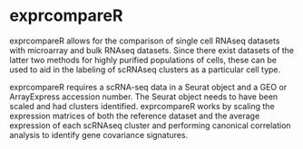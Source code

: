 # exprcompareR
exprcompareR allows for the comparison of single cell RNAseq datasets with microarray and bulk RNAseq datasets.  Since there exist datasets of the latter two methods for highly purified populations of cells, these can be used to aid in the labeling of scRNAseq clusters as a particular cell type.

exprcompareR requires a scRNA-seq data in a Seurat object and a GEO or ArrayExpress accession number.  The Seurat object needs to have been scaled and had clusters identified.  exprcompareR works by scaling the expression matrices of both the reference dataset and the average expression of each scRNAseq cluster and performing canonical correlation analysis to identify gene covariance signatures.

